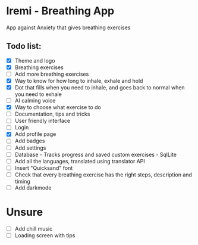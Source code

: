 # Iremi - Breathing App
App against Anxiety that gives breathing exercises

## Todo list:

- [x] Theme and logo
- [x] Breathing exercises
- [ ] Add more breathing exercises
- [x] Way to know for how long to inhale, exhale and hold
- [x] Dot that fills when you need to inhale, and goes back to normal when you need to exhale
- [ ] AI calming voice
- [x] Way to choose what exercise to do
- [ ] Documentation, tips and tricks
- [ ] User friendly interface
- [ ] Login
- [x] Add profile page
- [ ] Add badges
- [ ] Add settings
- [ ] Database - Tracks progress and saved custom exercises - SqlLite
- [ ] Add all the languages, translated using translator API
- [ ] Insert "Quicksand" font
- [ ] Check that every breathing exercise has the right steps, description and timing
- [ ] Add darkmode

# Unsure
- [ ] Add chill music
- [ ] Loading screen with tips